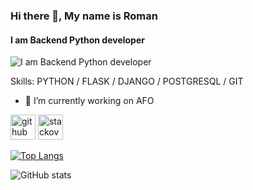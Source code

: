 ### Hi there 👋, My name is Roman
#### I am Backend Python developer
![I am Backend Python developer](https://s149vla.storage.yandex.net/rdisk/f95a99372a7ca7246dbfd3daa5bc37b0987e721daa1697730799c679c87bd285/607f6baf/GOyQPqVZWMCW53bAPdAeP1csj8lR-raU_Q8lyYZUkIcQ0hDpenWbdz5WIa3Hyctzmfx0Z_mWklWIBqY-KA2QtA==?uid=0&filename=%D0%BA%D1%87.jpg&disposition=inline&hash=&limit=0&content_type=image%2Fjpeg&owner_uid=0&fsize=352035&hid=4b475846280ca379af7b34d7ca820ce4&media_type=image&tknv=v2&etag=6bcff3b2fb5b280e0d2f9d7d70a0a7b5&rtoken=lSeDMDGLrRFM&force_default=no&ycrid=na-31b0e901aba4dc3dbf9c298e440d6534-downloader9e&ts=5c07048df09c0&s=1c35a189851e22845c5183e7a03dc48f03d56197a8afabe1503da65c910c11f3&pb=U2FsdGVkX1-gysU3fXbBdkd5zcl5VuFJW5xG3dDcCffwbvbaiHGVqHD24dC7ByUbd4S0p3ftvRw138VZhUb0q7lRghYLn5Fu6dRxHxAs4d4)


Skills: PYTHON / FLASK / DJANGO / POSTGRESQL / GIT

- 🔭 I’m currently working on AFO 


[<img src='https://cdn.jsdelivr.net/npm/simple-icons@3.0.1/icons/github.svg' alt='github' height='40'>](https://github.com/AlexandrovRoman)  [<img src='https://cdn.jsdelivr.net/npm/simple-icons@3.0.1/icons/stackoverflow.svg' alt='stackoverflow' height='40'>](https://stackoverflow.com/users/15176938)  

[![Top Langs](https://github-readme-stats.vercel.app/api/top-langs/?username=AlexandrovRoman)](https://github.com/anuraghazra/github-readme-stats)

![GitHub stats](https://github-readme-stats.vercel.app/api?username=AlexandrovRoman&show_icons=true)  


